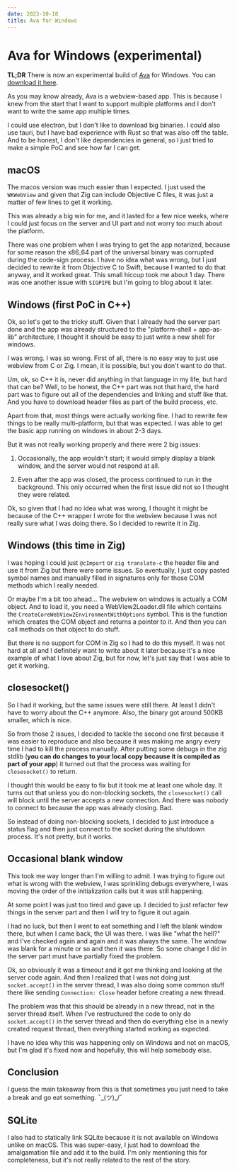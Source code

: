 ```yaml
---
date: 2023-10-18
title: Ava for Windows
---
```


# Ava for Windows (experimental)

**TL;DR** There is now an experimental build of [Ava](https://www.avapls.com)
for Windows. You can [download it here](https://www.avapls.com/#download).

As you may know already, Ava is a webview-based app. This is because I knew from
the start that I want to support multiple platforms and I don't want to write
the same app multiple times.

I could use electron, but I don't like to download big binaries. I could also
use tauri, but I have bad experience with Rust so that was also off the table.
And to be honest, I don't like dependencies in general, so I just tried to make
a simple PoC and see how far I can get.

## macOS

The macos version was much easier than I expected. I just used the `WKWebView`
and given that Zig can include Objective C files, it was just a matter of few
lines to get it working.

This was already a big win for me, and it lasted for a few nice weeks, where I
could just focus on the server and UI part and not worry too much about the
platform.

There was one problem when I was trying to get the app notarized, because for
some reason the x86_64 part of the universal binary was corrupted during the
code-sign process. I have no idea what was wrong, but I just decided to rewrite
it from Objective C to Swift, because I wanted to do that anyway, and it worked
great. This small hiccup took me about 1 day. There was one another issue with
`SIGPIPE` but I'm going to blog about it later.

## Windows (first PoC in C++)

Ok, so let's get to the tricky stuff. Given that I already had the server part
done and the app was already structured to the "platform-shell + app-as-lib"
architecture, I thought it should be easy to just write a new shell for windows.

I was wrong. I was so wrong. First of all, there is no easy way to just use
webview from C or Zig. I mean, it is possible, but you don't want to do that.

Um, ok, so C++ it is, never did anything in that language in my life, but hard
that can be? Well, to be honest, the C++ part was not that hard, the hard part
was to figure out all of the dependencies and linking and stuff like that. And
you have to download header files as part of the build process, etc.

Apart from that, most things were actually working fine. I had to rewrite few
things to be really multi-platform, but that was expected. I was able to get the
basic app running on windows in about 2-3 days.

But it was not really working properly and there were 2 big issues:

1. Occasionally, the app wouldn't start; it would simply display a blank window,
   and the server would not respond at all.

2. Even after the app was closed, the process continued to run in the
   background. This only occurred when the first issue did not so I thought they
   were related.

Ok, so given that I had no idea what was wrong, I thought it might be because of
the C++ wrapper I wrote for the webview because I was not really sure what I was
doing there. So I decided to rewrite it in Zig.

## Windows (this time in Zig)

I was hoping I could just `@cImport` or `zig translate-c` the header file and
use it from Zig but there were some issues. So eventually, I just copy pasted
symbol names and manually filled in signatures only for those COM methods which
I really needed.

Or maybe I'm a bit too ahead... The webview on windows is actually a COM object.
And to load it, you need a WebView2Loader.dll file which contains the
`CreateCoreWebView2EnvironmentWithOptions` symbol. This is the function which
creates the COM object and returns a pointer to it. And then you can call
methods on that object to do stuff.

But there is no support for COM in Zig so I had to do this myself. It was not
hard at all and I definitely want to write about it later because it's a nice
example of what I love about Zig, but for now, let's just say that I was able to
get it working.

## closesocket()

So I had it working, but the same issues were still there. At least I didn't
have to worry about the C++ anymore. Also, the binary got around 500KB smaller,
which is nice.

So from those 2 issues, I decided to tackle the second one first because it was
easier to reproduce and also because it was making me angry every time I had to
kill the process manually. After putting some debugs in the zig stdlib (**you
can do changes to your local copy because it is compiled as part of your app**)
it turned out that the process was waiting for `closesocket()` to return.

I thought this would be easy to fix but it took me at least one whole day.
It turns out that unless you do non-blocking sockets, the `closesocket()` call
will block until the server accepts a new connection. And there was nobody to
connect to because the app was already closing. Bad.

So instead of doing non-blocking sockets, I decided to just introduce a status
flag and then just connect to the socket during the shutdown process.
It's not pretty, but it works.

## Occasional blank window

This took me way longer than I'm willing to admit. I was trying to figure out
what is wrong with the webview, I was sprinkling debugs everywhere, I was moving
the order of the initialization calls but it was still happening.

At some point I was just too tired and gave up. I decided to just refactor few
things in the server part and then I will try to figure it out again.

I had no luck, but then I went to eat something and I left the blank window there,
but when I came back, the UI was there. I was like "what the hell?" and I've checked
again and again and it was always the same. The window was blank for a minute or
so and then it was there. So some change I did in the server part must have
partially fixed the problem.

Ok, so obviously it was a timeout and it got me thinking and looking at the
server code again. And then I realized that I was not doing just `socket.accept()`
in the server thread, I was also doing some common stuff there like sending
`Connection: Close` header before creating a new thread.

The problem was that this should be already in a new thread, not in the server
thread itself. When I've restructured the code to only do `socket.accept()` in
the server thread and then do everything else in a newly created request thread,
then everything started working as expected.

I have no idea why this was happening only on Windows and not on macOS, but I'm
glad it's fixed now and hopefully, this will help somebody else.

## Conclusion

I guess the main takeaway from this is that sometimes you just need to take a
break and go eat something. ¯\_(ツ)\_/¯

## SQLite

I also had to statically link SQLite because it is not available on Windows
unlike on macOS. This was super-easy, I just had to download the amalgamation
file and add it to the build. I'm only mentioning this for completeness, but
it's not really related to the rest of the story.
